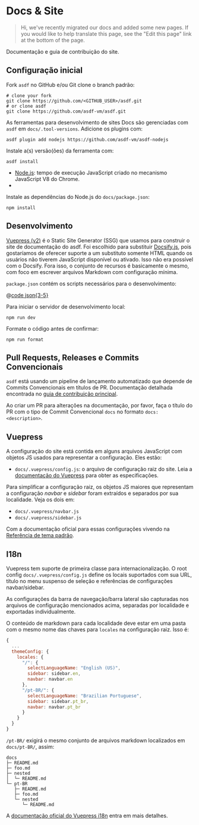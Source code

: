 # Docs & Site

> Hi, we've recently migrated our docs and added some new pages. If you would like to help translate this page, see the "Edit this page" link at the bottom of the page.

Documentação e guia de contribuição do site.

## Configuração inicial

Fork `asdf` no GitHub e/ou Git clone o branch padrão:

```shell
# clone your fork
git clone https://github.com/<GITHUB_USER>/asdf.git
# or clone asdf
git clone https://github.com/asdf-vm/asdf.git
```

As ferramentas para desenvolvimento de sites Docs são gerenciadas com `asdf` em `docs/.tool-versions`. Adicione os plugins com:

```shell
asdf plugin add nodejs https://github.com/asdf-vm/asdf-nodejs
```

Instale a(s) versão(ões) da ferramenta com:

```shell
asdf install
```

- [Node.js](https://nodejs.org): tempo de execução JavaScript criado no mecanismo JavaScript V8 do Chrome.
-
Instale as dependências do Node.js do `docs/package.json`:

```shell
npm install
```

## Desenvolvimento

[Vuepress (v2)](https://v2.vuepress.vuejs.org/) é o Static Site Generator (SSG) que usamos para construir o site de documentação do asdf. Foi escolhido para substituir [Docsify.js](https://docsify.js.org/), pois gostaríamos de oferecer suporte a um substituto somente HTML quando os usuários não tiverem JavaScript disponível ou ativado. Isso não era possível com o Docsify. Fora isso, o conjunto de recursos é basicamente o mesmo, com foco em escrever arquivos Markdown com configuração mínima.

`package.json` contém os scripts necessários para o desenvolvimento:

@[code json{3-5}](../package.json)

 Para iniciar o servidor de desenvolvimento local:

```shell
npm run dev
```

Formate o código antes de confirmar:

```shell
npm run format
```

## Pull Requests, Releases e Commits Convencionais

`asdf` está usando um pipeline de lançamento automatizado que depende de Commits Convencionais em títulos de PR. Documentação detalhada encontrada no [guia de contribuição principal](./core.md).

Ao criar um PR para alterações na documentação, por favor, faça o título do PR com o tipo de Commit Convencional `docs` no formato `docs: <description>`.

## Vuepress

A configuração do site está contida em alguns arquivos JavaScript com objetos JS usados para representar a configuração. Eles estão:

- `docs/.vuepress/config.js`: o arquivo de configuração raiz do site. Leia a [documentação do Vuepress](https://v2.vuepress.vuejs.org/guide/configuration.html#config-file) para obter as especificações.

Para simplificar a configuração raiz, os objetos JS maiores que representam a configuração _navbar_ e _sidebar_ foram extraídos e separados por sua localidade. Veja os dois em:

- `docs/.vuepress/navbar.js`
- `docs/.vuepress/sidebar.js`

Com a documentação oficial para essas configurações vivendo na [Referência de tema padrão](https://v2.vuepress.vuejs.org/reference/default-theme/config.html#locale-config).

## I18n

Vuepress tem suporte de primeira classe para internacionalização. O root config `docs/.vuepress/config.js` define os locais suportados com sua URL, título no menu suspenso de seleção e referências de configurações navbar/sidebar.

As configurações da barra de navegação/barra lateral são capturadas nos arquivos de configuração mencionados acima, separadas por localidade e exportadas individualmente.

O conteúdo de markdown para cada localidade deve estar em uma pasta com o mesmo nome das chaves para `locales` na configuração raiz.  Isso é:

```js
{
  ...
  themeConfig: {
    locales: {
      "/": {
        selectLanguageName: "English (US)",
        sidebar: sidebar.en,
        navbar: navbar.en
      },
      "/pt-BR/": {
        selectLanguageName: "Brazilian Portuguese",
        sidebar: sidebar.pt_br,
        navbar: navbar.pt_br
      }
    }
  }
}
```

`/pt-BR/` exigirá o mesmo conjunto de arquivos markdown localizados em `docs/pt-BR/`, assim:

```shell
docs
├─ README.md
├─ foo.md
├─ nested
│  └─ README.md
└─ pt-BR
   ├─ README.md
   ├─ foo.md
   └─ nested
      └─ README.md
```

A [documentação oficial do Vuepress i18n](https://v2.vuepress.vuejs.org/guide/i18n.html#site-i18n-config) entra em mais detalhes.
